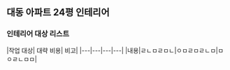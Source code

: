 ## 대동 아파트 24평 인테리어

### 인테리어 대상 리스트
|작업 대상| 대략 비용| 비고|
|---|---|---|---|
|내용|ㄹㄴㅁㄹㅁㄴ|ㅇㅁㄹㅁㄹㄴㅁ|ㅁㅇㄹㄴㅁㅁ|
